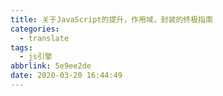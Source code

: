 ```yaml
---
title: 关于JavaScript的提升，作用域，封装的终极指南
categories:
  - translate
tags:
  - js引擎
abbrlink: 5e9ee2de
date: 2020-03-20 16:44:49
---
```



